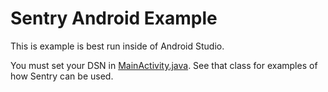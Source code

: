 # Sentry Android Example

This is example is best run inside of Android Studio.

You must set your DSN in [MainActivity.java](https://github.com/getsentry/examples/blob/master/android/app/src/main/java/io/sentry/sentry_android_example/MainActivity.java). See that class for examples of how Sentry can be used.
